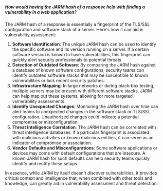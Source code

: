 ##### **How would having the JARM hash of a response help with finding a vulnerability in a web application?**
The JARM hash of a response is essentially a fingerprint of the TLS/SSL configuration and software stack of a server. Here's how it can aid in vulnerability assessment:

1. **Software Identification**: The unique JARM hash can be used to identify the specific software and its version running on a server. If a certain software version is known to have vulnerabilities, this fingerprint can quickly alert security professionals to potential threats.
2. **Detection of Outdated Software**: By comparing the JARM hash against a database of known software configurations, security teams can identify outdated software stacks that may be susceptible to known vulnerabilities or lack recent security patches.
3. **Infrastructure Mapping**: In large networks or during black-box testing, multiple servers may be present with different software stacks. JARM can help map out these systems, allowing for more targeted vulnerability assessments.
4. **Identify Unexpected Changes**: Monitoring the JARM hash over time can alert teams to unexpected changes in the software stack or TLS/SSL configuration. Unauthorized changes could indicate a potential compromise or misconfiguration.
5. **Threat Intelligence Correlation**: The JARM hash can be correlated with threat intelligence databases. If a particular fingerprint is associated with malicious activities or known malicious entities, it can serve as an indicator of compromise or association.
6. **Vendor Defaults and Misconfigurations**: Some software applications or devices may come with default configurations that are insecure. A known JARM hash for such defaults can help security teams quickly identify and rectify these setups.
    
In essence, while JARM by itself doesn't discover vulnerabilities, it provides critical context and intelligence that, when combined with other tools and knowledge, can greatly aid in vulnerability assessment and threat detection.